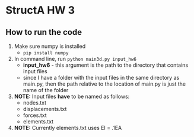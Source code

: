 # StructA HW 3
## How to run the code
1. Make sure numpy is installed
    - `pip install numpy`
2. In command line, run `python main3d.py input_hw6`
    - **input_hw6** - this argument is the path to the directory that contains input files
    - since I have a folder with the input files in the same directory as main.py, then the path relative to the location of main.py is just the name of the folder 
3. **NOTE:** Input files **have** to be named as follows:
    - nodes.txt
    - displacements.txt
    - forces.txt
    - elements.txt
4. **NOTE:** Currently elements.txt uses EI = .1EA
